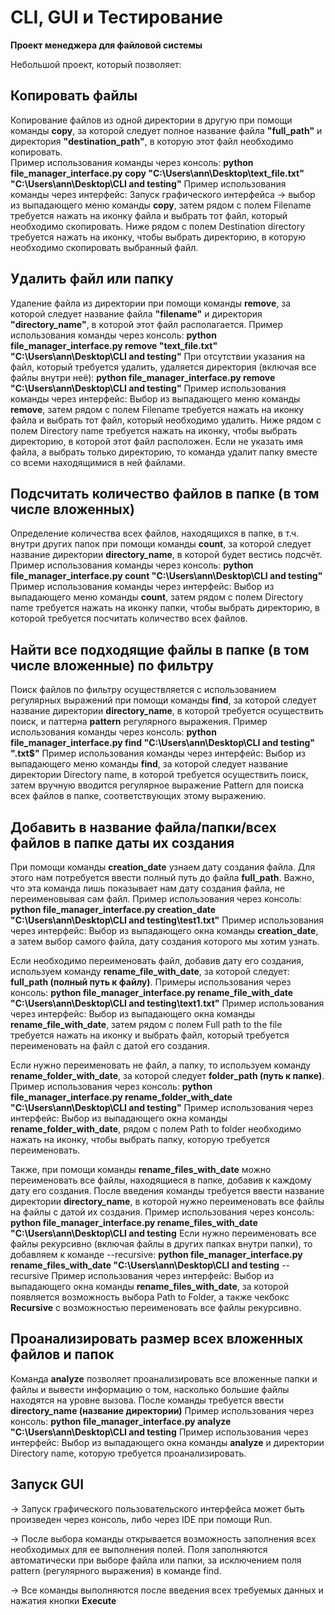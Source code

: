 # CLI, GUI и Тестирование
**Проект менеджера для файловой системы**

Небольшой проект, который позволяет:

## Копировать файлы
Копирование файлов из одной директории в другую при помощи команды **copy**, за которой следует полное название файла **"full_path"** и директория **"destination_path"**, в которую этот файл необходимо копировать.  
Пример использования команды через консоль: 
**python file_manager_interface.py copy "C:\Users\ann\Desktop\text_file.txt" "C:\Users\ann\Desktop\CLI and testing"** 
Пример использования команды через интерфейс:
Запуск графического интерфейса -> выбор из выпадающего меню команды **copy**, затем рядом с полем Filename требуется нажать на иконку файла и выбрать тот файл, который необходимо скопировать. Ниже рядом с полем Destination directory требуется нажать на иконку, чтобы выбрать директорию, в которую необходимо скопировать выбранный файл. 

## Удалить файл или папку
Удаление файла из директории при помощи команды **remove**, за которой следует название файла **"filename"** и директория **"directory_name"**, в которой этот файл располагается. 
Пример использования команды через консоль: 
**python file_manager_interface.py remove "text_file.txt" "C:\Users\ann\Desktop\CLI and testing"** 
При отсутствии указания на файл, который требуется удалить, удаляется директория (включая все файлы внутри неё):
**python file_manager_interface.py remove "C:\Users\ann\Desktop\CLI and testing"** 
Пример использования команды через интерфейс:
Выбор из выпадающего меню команды **remove**, затем рядом с полем Filename требуется нажать на иконку файла и выбрать тот файл, который необходимо удалить. Ниже рядом с полем Directory name требуется нажать на иконку, чтобы выбрать директорию, в которой этот файл расположен. Если не указать имя файла, а выбрать только директорию, то команда удалит папку вместе со всеми находящимися в ней файлами.

## Подсчитать количество файлов в папке (в том числе вложенных)
Определение количества всех файлов, находящихся в папке, в т.ч. внутри других папок при помощи команды **count**, за которой следует название директории **directory_name**, в которой будет вестись подсчёт. 
Пример использования команды через консоль: 
**python file_manager_interface.py count "C:\Users\ann\Desktop\CLI and testing"** 
Пример использования команды через интерфейс:
Выбор из выпадающего меню команды **count**, затем рядом с полем Directory name требуется нажать на иконку папки, чтобы выбрать директорию, в которой требуется посчитать количество всех файлов. 

## Найти все подходящие файлы в папке (в том числе вложенные) по фильтру
Поиск файлов по фильтру осуществляется с использованием регулярных выражений при помощи команды **find**, за которой следует название директории **directory_name**, в которой требуется осуществить поиск, и паттерна **pattern** регулярного выражения. 
Пример использования команды через консоль:
**python file_manager_interface.py find "C:\Users\ann\Desktop\CLI and testing" "\.txt$"**
Пример использования команды через интерфейс:
Выбор из выпадающего меню команды **find**, за которой следует название директории Directory name, в которой требуется осуществить поиск, затем вручную вводится регулярное выражение Pattern для поиска всех файлов в папке, соответствующих этому выражению.

## Добавить в название файла/папки/всех файлов в папке даты их создания
При помощи команды **creation_date** узнаем дату создания файла. Для этого нам потребуется ввести полный путь до файла **full_path**. Важно, что эта команда лишь показывает нам дату создания файла, не переименовывая сам файл. 
Пример использования через консоль: 
**python file_manager_interface.py creation_date "C:\Users\ann\Desktop\CLI and testing\test1.txt"**
Пример использования через интерфейс:
Выбор из выпадающего окна команды **creation_date**, а затем выбор самого файла, дату создания которого мы хотим узнать. 

Если необходимо переименовать файл, добавив дату его создания, используем команду **rename_file_with_date**, за которой следует: **full_path (полный путь к файлу)**.
Примеры использования через консоль:
**python file_manager_interface.py rename_file_with_date "C:\Users\ann\Desktop\CLI and testing\text1.txt"**
Пример использования через интерфейс:
Выбор из выпадающего окна команды **rename_file_with_date**, затем рядом с полем Full path to the file требуется нажать на иконку и выбрать файл, который требуется переименовать на файл с датой его создания. 

Если нужно переименовать не файл, а папку, то используем команду **rename_folder_with_date**, за которой следует **folder_path (путь к папке)**.
Пример использования через консоль:
**python file_manager_interface.py rename_folder_with_date "C:\Users\ann\Desktop\CLI and testing"** 
Пример использования через интерфейс:
Выбор из выпадающего окна команды **rename_folder_with_date**, рядом с полем Path to folder необходимо нажать на иконку, чтобы выбрать папку, которую требуется переименовать.
 
Также, при помощи команды **rename_files_with_date** можно переименовать все файлы, находящиеся в папке, добавив к каждому дату его создания. После введения команды требуется ввести название директории **directory_name**, в которой нужно переименовать все файлы на файлы с датой их создания.
Пример использования через консоль:
**python file_manager_interface.py rename_files_with_date "C:\Users\ann\Desktop\CLI and testing** 
Если нужно переименовать все файлы рекурсивно (включая файлы в других папках внутри папки), то добавляем к команде --recursive:
**python file_manager_interface.py rename_files_with_date "C:\Users\ann\Desktop\CLI and testing** --recursive
Пример использования через интерфейс:
Выбор из выпадающего окна команды **rename_files_with_date**, за которой появляется возможность выбора Path to Folder, а также чекбокс **Recursive** с возможностью переименовать все файлы рекурсивно.
## Проанализировать размер всех вложенных файлов и папок
Команда **analyze** позволяет проанализировать все вложенные папки и файлы и вывести информацию о том, насколько большие файлы находятся на уровне вызова. После команды требуется ввести **directory_name (название директории)**
Пример использования через консоль: 
**python file_manager_interface.py analyze "C:\Users\ann\Desktop\CLI and testing** 
Пример использования через интерфейс:
Выбор из выпадающего окна команды **analyze** и директории Directory name, которую требуется проанализировать.

## Запуск GUI
-> Запуск графического пользовательского интерфейса может быть произведен через консоль, либо через IDE при помощи Run. 

-> После выбора команды открывается возможность заполнения всех необходимых для ее выполнения полей. Поля заполняются автоматически при выборе файла или папки, за исключением поля pattern (регулярного выражения) в команде find.

-> Все команды выполняются после введения всех требуемых данных и нажатия кнопки **Execute**
